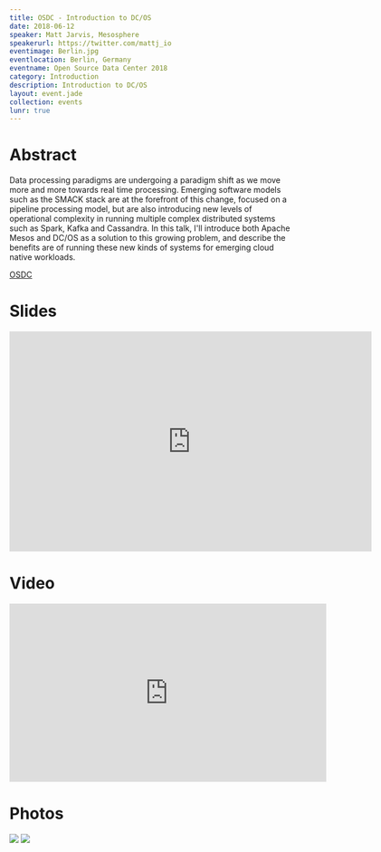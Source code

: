 ```yaml
---
title: OSDC - Introduction to DC/OS
date: 2018-06-12
speaker: Matt Jarvis, Mesosphere
speakerurl: https://twitter.com/mattj_io
eventimage: Berlin.jpg
eventlocation: Berlin, Germany
eventname: Open Source Data Center 2018
category: Introduction
description: Introduction to DC/OS
layout: event.jade
collection: events
lunr: true
---
```


# Abstract

Data processing paradigms are undergoing a paradigm shift as we move more and more towards real time processing. Emerging software models such as the SMACK stack are at the forefront of this change, focused on a pipeline processing model, but are also introducing new levels of operational complexity in running multiple complex distributed systems such as Spark, Kafka and Cassandra. In this talk, I'll introduce both Apache Mesos and DC/OS as a solution to this growing problem, and describe the benefits are of running these new kinds of systems for emerging cloud native workloads.

[OSDC](https://osdc.de/osdc-2018/)


# Slides

<iframe src="https://docs.google.com/presentation/d/1Gvt6lD7M5Dkz2lb7XB21K7F1d6oZjqSzF7rJBsH9YYw/embed?start=false&loop=false&delayms=3000" frameborder="0" width="640" height="389" allowfullscreen="true" mozallowfullscreen="true" webkitallowfullscreen="true"></iframe>

# Video

<iframe width="560" height="315" src="https://www.youtube.com/embed/GS0m0ZgwMIg" frameborder="0" allow="autoplay; encrypted-media" allowfullscreen></iframe>

# Photos

<img src="https://drive.google.com/uc?id=1UH5iMWS8JXK8OE453iKYgqW5fArUmOxy">
<img src="https://drive.google.com/uc?id=1oKFeH9SmcN-atWKQZigPY1GwDE0HVWtw">
